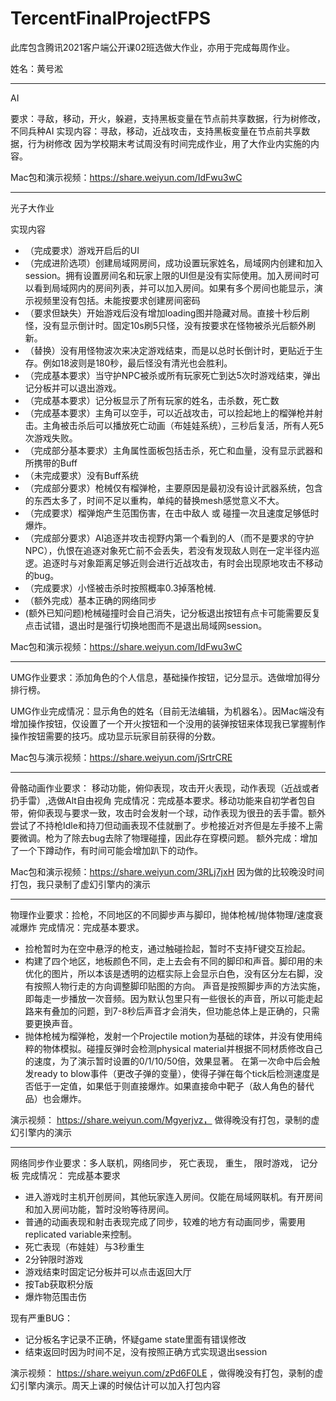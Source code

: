 # TercentFinalProjectFPS
此库包含腾讯2021客户端公开课02班选做大作业，亦用于完成每周作业。

姓名：黄号淞

-------------------------------------------------------------------------------------------
AI

要求：寻敌，移动，开火，躲避，支持黑板变量在节点前共享数据，行为树修改，不同兵种AI
实现内容：寻敌，移动，近战攻击，支持黑板变量在节点前共享数据，行为树修改
因为学校期末考试周没有时间完成作业，用了大作业内实施的内容。

Mac包和演示视频：https://share.weiyun.com/IdFwu3wC


-------------------------------------------------------------------------------------------
光子大作业

实现内容
- （完成要求）游戏开启后的UI
- （完成进阶选项）创建局域网房间，成功设置玩家姓名，局域网内创建和加入session。拥有设置房间名和玩家上限的UI但是没有实际使用。加入房间时可以看到局域网内的房间列表，并可以加入房间。如果有多个房间也能显示，演示视频里没有包括。未能按要求创建房间密码
- （要求但缺失）开始游戏后没有增加loading图并隐藏对局。直接十秒后刷怪，没有显示倒计时。固定10s刷5只怪，没有按要求在怪物被杀光后额外刷新。
-  （替换）没有用怪物波次来决定游戏结束，而是以总时长倒计时，更贴近于生存。例如18波则是180秒，最后怪没有清光也会胜利。
-  （完成基本要求）当守护NPC被杀或所有玩家死亡到达5次时游戏结束，弹出记分板并可以退出游戏。
-  （完成基本要求）记分板显示了所有玩家的姓名，击杀数，死亡数
-  （完成基本要求）主角可以空手，可以近战攻击，可以捡起地上的榴弹枪并射击。主角被击杀后可以播放死亡动画（布娃娃系统），三秒后复活，所有人死5次游戏失败。
-  （完成部分基本要求）主角属性面板包括击杀，死亡和血量，没有显示武器和所携带的Buff
-  （未完成要求）没有Buff系统
-  （完成部分要求）枪械仅有榴弹枪，主要原因是最初没有设计武器系统，包含的东西太多了，时间不足以重构，单纯的替换mesh感觉意义不大。
-  （完成要求）榴弹炮产生范围伤害，在击中敌人 或 碰撞一次且速度足够低时爆炸。
-  （完成部分要求）AI追逐并攻击视野内第一个看到的人（而不是要求的守护NPC），仇恨在追逐对象死亡前不会丢失，若没有发现敌人则在一定半径内巡逻。追逐时与对象距离足够近则会进行近战攻击，有时会出现原地攻击不移动的bug。
-  （完成要求）小怪被击杀时按照概率0.3掉落枪械.
-  （额外完成）基本正确的网络同步
-  (额外已知问题)枪械碰撞时会自己消失，记分板退出按钮有点卡可能需要反复点击试错，退出时是强行切换地图而不是退出局域网session。

Mac包和演示视频：https://share.weiyun.com/IdFwu3wC

------------------------------------------------------------------------------------
UMG作业要求：添加角色的个人信息，基础操作按钮，记分显示。选做增加得分排行榜。

UMG作业完成情况：显示角色的姓名（目前无法编辑，为机器名）。因Mac端没有增加操作按钮，仅设置了一个开火按钮和一个没用的装弹按钮来体现我已掌握制作操作按钮需要的技巧。成功显示玩家目前获得的分数。

Mac包与演示视频：https://share.weiyun.com/jSrtrCRE

-------------------------------------------------------------------------------------------
骨骼动画作业要求： 移动功能，俯仰表现，攻击开火表现，动作表现（近战或者扔手雷）,选做Alt自由视角
完成情况：完成基本要求。移动功能来自初学者包自带，俯仰表现与要求一致，攻击时会发射一个球，动作表现为很丑的丢手雷。额外尝试了不持枪Idle和持刀但动画表现不佳就删了。步枪接近对齐但是左手接不上需要微调。枪为了除去bug去除了物理碰撞，因此存在穿模问题。
额外完成：增加了一个下蹲动作，有时间可能会增加趴下的动作。

Mac包和演示视频：https://share.weiyun.com/3RLj7jxH 因为做的比较晚没时间打包，我只录制了虚幻引擎内的演示

-------------------------------------------------------------------------------------------
物理作业要求：捡枪，不同地区的不同脚步声与脚印，抛体枪械/抛体物理/速度衰减爆炸
完成情况：完成基本要求。
- 捡枪暂时为在空中悬浮的枪支，通过触碰捡起，暂时不支持F键交互捡起。
- 构建了四个地区，地板颜色不同，走上去会有不同的脚印和声音。脚印用的未优化的图片，所以本该是透明的边框实际上会显示白色，没有区分左右脚，没有按照人物行走的方向调整脚印贴图的方向。
  声音是按照脚步声的方法实施，即每走一步播放一次音频。因为默认包里只有一些很长的声音，所以可能走起路来有叠加的问题，到7-8秒后声音才会消失，但功能总体上是正确的，只需要更换声音。
- 抛体枪械为榴弹枪，发射一个Projectile motion为基础的球体，并没有使用纯粹的物体模拟。碰撞反弹时会检测physical material并根据不同材质修改自己的速度，为了演示暂时设置的0/1/10/50倍，效果显著。
  在第一次命中后会触发ready to blow事件（更改子弹的变量），使得子弹在每个tick后检测速度是否低于一定值，如果低于则直接爆炸。如果直接命中靶子（敌人角色的替代品）也会爆炸。
  
演示视频： https://share.weiyun.com/Mgyerjvz， 做得晚没有打包，录制的虚幻引擎内的演示

-------------------------------------------------------------------------------------------
网络同步作业要求：多人联机，网络同步， 死亡表现， 重生， 限时游戏， 记分板
完成情况： 完成基本要求
- 进入游戏时主机开创房间，其他玩家连入房间。仅能在局域网联机。有开房间和加入房间功能，暂时没哟等待房间。
- 普通的动画表现和射击表现完成了同步，较难的地方有动画同步，需要用replicated variable来控制。
- 死亡表现（布娃娃）与3秒重生
- 2分钟限时游戏
- 游戏结束时固定记分板并可以点击返回大厅
- 按Tab获取积分版
- 爆炸物范围击伤

现有严重BUG：
- 记分板名字记录不正确，怀疑game state里面有错误修改
- 结束返回时因为时间不足，没有按照正确方式实现退出session

演示视频： https://share.weiyun.com/zPd6F0LE ，做得晚没有打包，录制的虚幻引擎内演示。周天上课的时候估计可以加入打包内容


